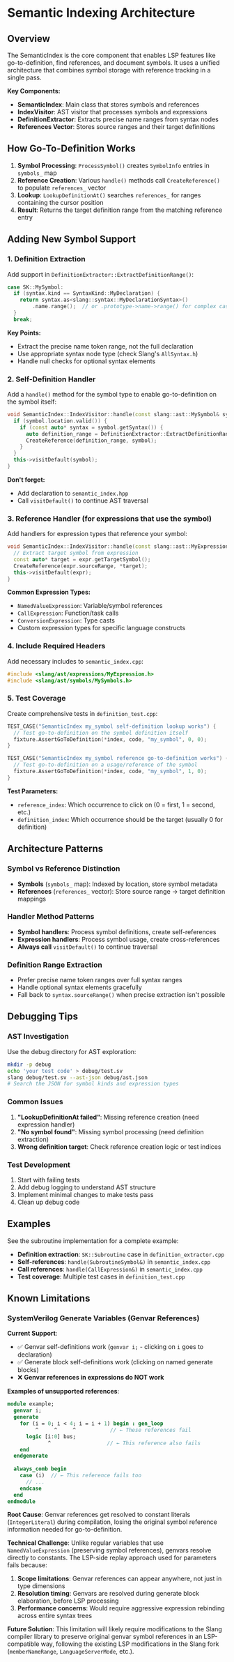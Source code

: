 # Semantic Indexing Architecture

## Overview

The SemanticIndex is the core component that enables LSP features like go-to-definition, find references, and document symbols. It uses a unified architecture that combines symbol storage with reference tracking in a single pass.

**Key Components:**
- **SemanticIndex**: Main class that stores symbols and references
- **IndexVisitor**: AST visitor that processes symbols and expressions
- **DefinitionExtractor**: Extracts precise name ranges from syntax nodes
- **References Vector**: Stores source ranges and their target definitions

## How Go-To-Definition Works

1. **Symbol Processing**: `ProcessSymbol()` creates `SymbolInfo` entries in `symbols_` map
2. **Reference Creation**: Various `handle()` methods call `CreateReference()` to populate `references_` vector
3. **Lookup**: `LookupDefinitionAt()` searches `references_` for ranges containing the cursor position
4. **Result**: Returns the target definition range from the matching reference entry

## Adding New Symbol Support

### 1. Definition Extraction

Add support in `DefinitionExtractor::ExtractDefinitionRange()`:

```cpp
case SK::MySymbol:
  if (syntax.kind == SyntaxKind::MyDeclaration) {
    return syntax.as<slang::syntax::MyDeclarationSyntax>()
        .name.range();  // or .prototype->name->range() for complex cases
  }
  break;
```

**Key Points:**
- Extract the precise name token range, not the full declaration
- Use appropriate syntax node type (check Slang's `AllSyntax.h`)
- Handle null checks for optional syntax elements

### 2. Self-Definition Handler

Add a `handle()` method for the symbol type to enable go-to-definition on the symbol itself:

```cpp
void SemanticIndex::IndexVisitor::handle(const slang::ast::MySymbol& symbol) {
  if (symbol.location.valid()) {
    if (const auto* syntax = symbol.getSyntax()) {
      auto definition_range = DefinitionExtractor::ExtractDefinitionRange(symbol, *syntax);
      CreateReference(definition_range, symbol);
    }
  }
  this->visitDefault(symbol);
}
```

**Don't forget:**
- Add declaration to `semantic_index.hpp`
- Call `visitDefault()` to continue AST traversal

### 3. Reference Handler (for expressions that use the symbol)

Add handlers for expression types that reference your symbol:

```cpp
void SemanticIndex::IndexVisitor::handle(const slang::ast::MyExpression& expr) {
  // Extract target symbol from expression
  const auto* target = expr.getTargetSymbol();
  CreateReference(expr.sourceRange, *target);
  this->visitDefault(expr);
}
```

**Common Expression Types:**
- `NamedValueExpression`: Variable/symbol references
- `CallExpression`: Function/task calls
- `ConversionExpression`: Type casts
- Custom expression types for specific language constructs

### 4. Include Required Headers

Add necessary includes to `semantic_index.cpp`:

```cpp
#include <slang/ast/expressions/MyExpression.h>
#include <slang/ast/symbols/MySymbols.h>
```

### 5. Test Coverage

Create comprehensive tests in `definition_test.cpp`:

```cpp
TEST_CASE("SemanticIndex my_symbol self-definition lookup works") {
  // Test go-to-definition on the symbol definition itself
  fixture.AssertGoToDefinition(*index, code, "my_symbol", 0, 0);
}

TEST_CASE("SemanticIndex my_symbol reference go-to-definition works") {
  // Test go-to-definition on a usage/reference of the symbol  
  fixture.AssertGoToDefinition(*index, code, "my_symbol", 1, 0);
}
```

**Test Parameters:**
- `reference_index`: Which occurrence to click on (0 = first, 1 = second, etc.)
- `definition_index`: Which occurrence should be the target (usually 0 for definition)

## Architecture Patterns

### Symbol vs Reference Distinction
- **Symbols** (`symbols_` map): Indexed by location, store symbol metadata
- **References** (`references_` vector): Store source range → target definition mappings

### Handler Method Patterns
- **Symbol handlers**: Process symbol definitions, create self-references
- **Expression handlers**: Process symbol usage, create cross-references
- **Always call** `visitDefault()` to continue traversal

### Definition Range Extraction
- Prefer precise name token ranges over full syntax ranges
- Handle optional syntax elements gracefully
- Fall back to `syntax.sourceRange()` when precise extraction isn't possible

## Debugging Tips

### AST Investigation
Use the debug directory for AST exploration:
```bash
mkdir -p debug
echo 'your test code' > debug/test.sv
slang debug/test.sv --ast-json debug/ast.json
# Search the JSON for symbol kinds and expression types
```

### Common Issues
1. **"LookupDefinitionAt failed"**: Missing reference creation (need expression handler)
2. **"No symbol found"**: Missing symbol processing (need definition extraction)
3. **Wrong definition target**: Check reference creation logic or test indices

### Test Development
1. Start with failing tests
2. Add debug logging to understand AST structure
3. Implement minimal changes to make tests pass
4. Clean up debug code

## Examples

See the subroutine implementation for a complete example:
- **Definition extraction**: `SK::Subroutine` case in `definition_extractor.cpp`
- **Self-references**: `handle(SubroutineSymbol&)` in `semantic_index.cpp`  
- **Call references**: `handle(CallExpression&)` in `semantic_index.cpp`
- **Test coverage**: Multiple test cases in `definition_test.cpp`

## Known Limitations

### SystemVerilog Generate Variables (Genvar References)

**Current Support**: 
- ✅ Genvar self-definitions work (`genvar i;` - clicking on `i` goes to declaration)
- ✅ Generate block self-definitions work (clicking on named generate blocks)
- ❌ **Genvar references in expressions do NOT work**

**Examples of unsupported references**:
```systemverilog
module example;
  genvar i;
  generate
    for (i = 0; i < 4; i = i + 1) begin : gen_loop
         ^     ^     ^           // ← These references fail
      logic [i:0] bus;
             ^                  // ← This reference also fails  
    end
  endgenerate
  
  always_comb begin
    case (i)  // ← This reference fails too
      // ...
    endcase
  end
endmodule
```

**Root Cause**: Genvar references get resolved to constant literals (`IntegerLiteral`) during compilation, losing the original symbol reference information needed for go-to-definition.

**Technical Challenge**: Unlike regular variables that use `NamedValueExpression` (preserving symbol references), genvars resolve directly to constants. The LSP-side replay approach used for parameters fails because:
1. **Scope limitations**: Genvar references can appear anywhere, not just in type dimensions
2. **Resolution timing**: Genvars are resolved during generate block elaboration, before LSP processing
3. **Performance concerns**: Would require aggressive expression rebinding across entire syntax trees

**Future Solution**: This limitation will likely require modifications to the Slang compiler library to preserve original genvar symbol references in an LSP-compatible way, following the existing LSP modifications in the Slang fork (`memberNameRange`, `LanguageServerMode`, etc.).